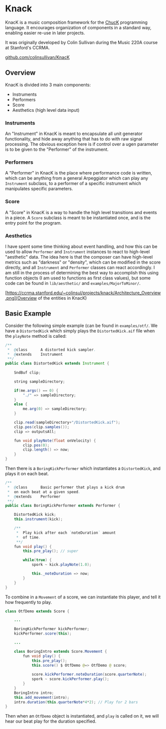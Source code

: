 # Knack

KnacK is a music composition framework for the [ChucK](http://chuck.cs.princeton.edu/) programming language.  It encourages organization of components in a standard way, enabling easier re-use in later projects.

It was originally developed by Colin Sullivan during the Music 220A course at Stanford's CCRMA.

[github.com/colinsullivan/KnacK](https://github.com/colinsullivan/KnacK)

## Overview

KnacK is divided into 3 main components:

* Instruments
* Performers
* Score
* Aesthetics (high level data input)

### Instruments

An "Instrument" in KnacK is meant to encapsulate all unit generator functionality, and hide away anything that has to do with raw signal processing.  The obvious exception here is if control over a ugen parameter is to be given to the "Performer" of the instrument.

### Performers

A "Performer" in KnacK is the place where performance code is written, which can be anything from a general Arpeggiator which can play any `Instrument` subclass, to a performer of a specific instrument which manipulates specific parameters.

### Score

A "Score" in KnacK is a way to handle the high level transitions and events in a piece.  A `Score` subclass is meant to be instantiated once, and is the entry point for the program.

### Aesthetics

I have spent some time thinking about event handling, and how this can be used to allow `Performer` and `Instrument` instances to react to high-level "aesthetic" data.  The idea here is that the composer can have high-level metrics such as "darkness" or "density", which can be modified in the score directly, and all `Instrument` and `Performer` classes can react accordingly.  I am still in the process of determining the best way to accomplish this using function objects (I am used to functions as first class values), but some code can be found in `lib/aesthetic/` and `examples/MajorToMinor/`.

[https://ccrma.stanford.edu/~colinsul/projects/knack/Architecture_Overview.png](Overview of the entities in KnacK)

## Basic Example

Consider the following simple example (can be found in `examples/otf/`.  We have a `DistortedKick` which simply plays the `DistortedKick.aif` file when the `playNote` method is called:

```java
/**
 *  @class      A distorted kick sampler.
 *  @extends    Instrument
 **/
public class DistortedKick extends Instrument {
    
    SndBuf clip;

    string sampleDirectory;

    if(me.args() == 0) {
        "./" => sampleDirectory;
    }
    else {
        me.arg(0) => sampleDirectory;
    }

    clip.read(sampleDirectory+"/DistortedKick.aif");
    clip.pos(clip.samples());
    clip => outputsAll;

    fun void playNote(float onVelocity) {
        clip.pos(0);
        clip.length() => now;
    }
}
```

Then there is a `BoringKickPerformer` which instantiates a `DistortedKick`, and plays it on each beat.

```java
/**
 *  @class      Basic performer that plays a kick drum
 *  on each beat at a given speed.
 *  @extends    Performer
 **/
public class BoringKickPerformer extends Performer {

    DistortedKick kick;
    this.instrument(kick);

    /**
     *  Play kick after each `noteDuration` amount
     *  of time.
     **/
    fun void play() {
        this.pre_play(); // super

        while(true) {
            spork ~ kick.playNote(1.0);

            this._noteDuration => now;
        }
    }
}
```

To combine in a `Movement` of a score, we can instantiate this player, and tell it how frequently to play.

```java
class OtfDemo extends Score {

    ...

    BoringKickPerformer kickPerformer;
    kickPerformer.score(this);

    ...

    class BoringIntro extends Score.Movement {
        fun void play() {
            this.pre_play();
            this.score() $ OtfDemo @=> OtfDemo @ score;
            
            score.kickPerformer.noteDuration(score.quarterNote);
            spork ~ score.kickPerformer.play();
        }
    }
    BoringIntro intro;
    this.add_movement(intro);
    intro.duration(this.quarterNote*4*2); // Play for 2 bars
}
```

Then when an `OtfDemo` object is instantiated, and `play` is called on it, we will hear our beat play for the duration specified.